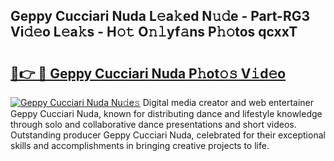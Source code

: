 ## Geppy Cucciari Nuda L𝚎a𝚔ed N𝚞𝚍e - Part-RG3 Vi𝚍𝚎o L𝚎a𝚔s - H𝚘𝚝 O𝚗𝚕yf𝚊ns P𝚑𝚘tos qcxxT

# <h2><a href="http://kfa81c.oniu.top/?m=Geppy+Cucciari+Nuda">🔗👉 🔴 Geppy Cucciari Nuda P𝚑ot𝚘𝚜 V𝚒d𝚎o</a></h2>

[![Geppy Cucciari Nuda Nu𝚍e𝚜](https://i.imgur.com/0qMVB7G.gif)](http://kfa81c.oniu.top/?m=Geppy+Cucciari+Nuda)
Digital media creator and web entertainer Geppy Cucciari Nuda, known for distributing dance and lifestyle knowledge through solo and collaborative dance presentations and short videos. Outstanding producer Geppy Cucciari Nuda, celebrated for their exceptional skills and accomplishments in bringing creative projects to life.  
